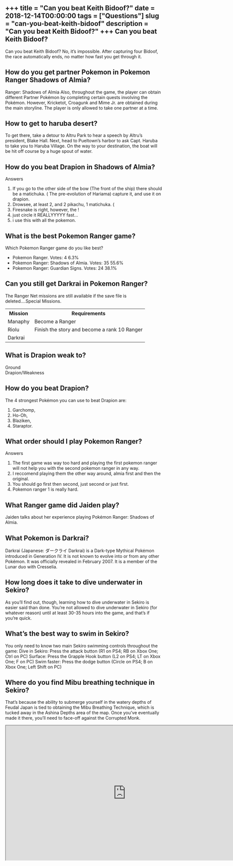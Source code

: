 +++
title = "Can you beat Keith Bidoof?"
date = 2018-12-14T00:00:00
tags = ["Questions"]
slug = "can-you-beat-keith-bidoof"
description = "Can you beat Keith Bidoof?"
+++
Can you beat Keith Bidoof?
--------------------------

Can you beat Keith Bidoof? No, it’s impossible. After capturing four Bidoof, the race automatically ends, no matter how fast you get through it.

How do you get partner Pokemon in Pokemon Ranger Shadows of Almia?
------------------------------------------------------------------

Ranger: Shadows of Almia Also, throughout the game, the player can obtain different Partner Pokémon by completing certain quests involving the Pokémon. However, Kricketot, Croagunk and Mime Jr. are obtained during the main storyline. The player is only allowed to take one partner at a time.

How to get to haruba desert?
----------------------------

To get there, take a detour to Altru Park to hear a speech by Altru’s president, Blake Hall. Next, head to Pueltown’s harbor to ask Capt. Haruba to take you to Haruba Village. On the way to your destination, the boat will be hit off course by a huge spout of water.

How do you beat Drapion in Shadows of Almia?
--------------------------------------------

Answers

1. If you go to the other side of the bow (The front of the ship) there should be a matichuka. ( The pre-evolution of Hariama) capture it, and use it on drapion.
2. Drowsee, at least 2, and 2 pikachu, 1 matichuka. (
3. Firesnake is right, however, the !
4. just circle it REALLYYYYY fast…
5. i use this with all the pokemon.

What is the best Pokemon Ranger game?
-------------------------------------

Which Pokemon Ranger game do you like best?

- Pokemon Ranger. Votes: 4 6.3%
- Pokemon Ranger: Shadows of Almia. Votes: 35 55.6%
- Pokemon Ranger: Guardian Signs. Votes: 24 38.1%

Can you still get Darkrai in Pokemon Ranger?
--------------------------------------------

The Ranger Net missions are still available if the save file is deleted….Special Missions.

<table><tr><th>Mission</th><th>Requirements</th></tr><tr><td>Manaphy</td><td>Become a Ranger</td></tr><tr><td>Riolu</td><td>Finish the story and become a rank 10 Ranger</td></tr><tr><td>Darkrai</td></tr></table>

What is Drapion weak to?
------------------------

Ground  
Drapion/Weakness

How do you beat Drapion?
------------------------

The 4 strongest Pokémon you can use to beat Drapion are:

1. Garchomp,
2. Ho-Oh,
3. Blaziken,
4. Staraptor.

What order should I play Pokemon Ranger?
----------------------------------------

Answers

1. The first game was way too hard and playing the first pokemon ranger will not help you with the second pokemon ranger in any way.
2. I reccomend playing them the other way around, almia first and then the original.
3. You should go first then second, just second or just first.
4. Pokemon ranger 1 is really hard.

What Ranger game did Jaiden play?
---------------------------------

Jaiden talks about her experience playing Pokémon Ranger: Shadows of Almia.

What Pokemon is Darkrai?
------------------------

Darkrai (Japanese: ダークライ Darkrai) is a Dark-type Mythical Pokémon introduced in Generation IV. It is not known to evolve into or from any other Pokémon. It was officially revealed in February 2007. It is a member of the Lunar duo with Cresselia.

How long does it take to dive underwater in Sekiro?
---------------------------------------------------

As you’ll find out, though, learning how to dive underwater in Sekiro is easier said than done. You’re not allowed to dive underwater in Sekiro (for whatever reason) until at least 30-35 hours into the game, and that’s if you’re quick.

What’s the best way to swim in Sekiro?
--------------------------------------

You only need to know two main Sekiro swimming controls throughout the game: Dive in Sekiro: Press the attack button (R1 on PS4; RB on Xbox One; Ctrl on PC) Surface: Press the Grapple Hook button (L2 on PS4; LT on Xbox One; F on PC) Swim faster: Press the dodge button (Circle on PS4; B on Xbox One; Left Shift on PC)

Where do you find Mibu breathing technique in Sekiro?
-----------------------------------------------------

That’s because the ability to submerge yourself in the watery depths of Feudal Japan is tied to obtaining the Mibu Breathing Technique, which is tucked away in the Ashina Depths area of the map. Once you’ve eventually made it there, you’ll need to face-off against the Corrupted Monk.

<iframe allow="accelerometer; autoplay; clipboard-write; encrypted-media; gyroscope; picture-in-picture" allowfullscreen="" class="__youtube_prefs__  epyt-is-override  no-lazyload" data-no-lazy="1" data-origheight="433" data-origwidth="770" data-skipgform_ajax_framebjll="" height="433" id="_ytid_72051" loading="lazy" src="https://www.youtube.com/embed/_O58QNGYY1c?enablejsapi=1&autoplay=0&cc_load_policy=0&cc_lang_pref=&iv_load_policy=1&loop=0&modestbranding=0&rel=1&fs=1&playsinline=0&autohide=2&theme=dark&color=red&controls=1&" title="YouTube player" width="770"></iframe>